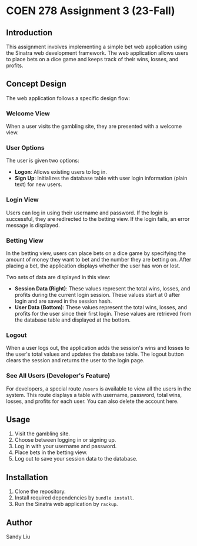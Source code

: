 # COEN 278 Assignment 3 (23-Fall)

## Introduction

This assignment involves implementing a simple bet web application using the Sinatra web development framework. The web application allows users to place bets on a dice game and keeps track of their wins, losses, and profits.

## Concept Design

The web application follows a specific design flow:

### Welcome View

When a user visits the gambling site, they are presented with a welcome view.

### User Options

The user is given two options:
- **Logon**: Allows existing users to log in.
- **Sign Up**: Initializes the database table with user login information (plain text) for new users.

### Login View

Users can log in using their username and password. If the login is successful, they are redirected to the betting view. If the login fails, an error message is displayed.

### Betting View

In the betting view, users can place bets on a dice game by specifying the amount of money they want to bet and the number they are betting on. After placing a bet, the application displays whether the user has won or lost.

Two sets of data are displayed in this view:
- **Session Data (Right)**: These values represent the total wins, losses, and profits during the current login session. These values start at 0 after login and are saved in the session hash.
- **User Data (Bottom)**: These values represent the total wins, losses, and profits for the user since their first login. These values are retrieved from the database table and displayed at the bottom.


### Logout

When a user logs out, the application adds the session's wins and losses to the user's total values and updates the database table. The logout button clears the session and returns the user to the login page.

### See All Users (Developer's Feature)

For developers, a special route `/users` is available to view all the users in the system. This route displays a table with username, password, total wins, losses, and profits for each user. You can also delete the account here.

## Usage

1. Visit the gambling site.
2. Choose between logging in or signing up.
3. Log in with your username and password.
4. Place bets in the betting view.
5. Log out to save your session data to the database.

## Installation

1. Clone the repository.
2. Install required dependencies by `bundle install`.
3. Run the Sinatra web application by `rackup`.

## Author

Sandy Liu


